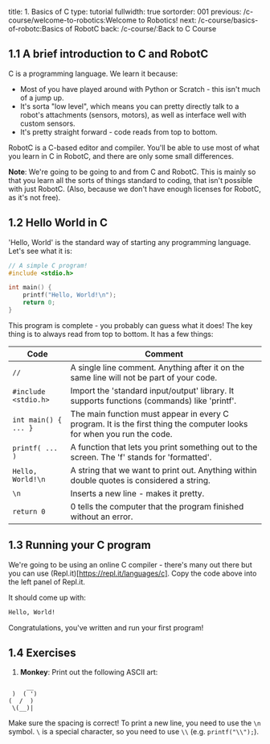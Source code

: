 title: 1. Basics of C
type: tutorial
fullwidth: true
sortorder: 001
previous: /c-course/welcome-to-robotics:Welcome to Robotics!
next: /c-course/basics-of-robotc:Basics of RobotC
back: /c-course/:Back to C Course

## 1.1 A brief introduction to C and RobotC
C is a programming language. We learn it because:

 - Most of you have played around with Python or Scratch - this isn't much of a jump up.
 - It's sorta "low level", which means you can pretty directly talk to a robot's attachments (sensors, motors), as well as interface well with custom sensors.
 - It's pretty straight forward - code reads from top to bottom.

RobotC is a C-based editor and compiler. You'll be able to use most of what you learn in C in RobotC, and there are only some small differences.

**Note**: We're going to be going to and from C and RobotC. This is mainly so that you learn all the sorts of things standard to coding, that isn't possible with just RobotC. (Also, because we don't have enough licenses for RobotC, as it's not free).

## 1.2 Hello World in C
'Hello, World' is the standard way of starting any programming language. Let's see what it is:
```cpp
// A simple C program!
#include <stdio.h>

int main() {
    printf("Hello, World!\n");
    return 0;
}
```

This program is complete - you probably can guess what it does! The key thing is to always read from top to bottom. It has a few things:

| Code | Comment |
|------|---------|
| `//` | A single line comment. Anything after it on the same line will not be part of your code. |
| `#include <stdio.h>` | Import the 'standard input/output' library. It supports functions (commands) like 'printf'. |
| `int main() { ... }` | The main function must appear in every C program. It is the first thing the computer looks for when you run the code. |
| `printf( ... )` | A function that lets you print something out to the screen. The 'f' stands for 'formatted'. |
| `Hello, World!\n` | A string that we want to print out. Anything within double quotes is considered a string. |
| `\n` | Inserts a new line - makes it pretty. |
| `return 0` | 0 tells the computer that the program finished without an error. |

## 1.3 Running your C program
We're going to be using an online C compiler - there's many out there but you can use (Repl.it)[https://repl.it/languages/c]. Copy the code above into the left panel of Repl.it. 

It should come up with:
```bash
Hello, World!
```

Congratulations, you've written and run your first program!

## 1.4 Exercises
1. **Monkey**: Print out the following ASCII art:
```
     __
 )  ( ')
(  /  )
 \(__)|
```
Make sure the spacing is correct! To print a new line, you need to use the `\n` symbol. `\` is a special character, so you need to use `\\` (e.g. `printf("\\");`).
